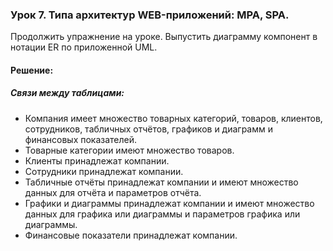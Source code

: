 ### Урок 7. Типа архитектур WEB-приложений: MPA, SPA.
Продолжить упражнение на уроке.
Выпустить диаграмму компонент в нотации ER по приложенной UML.

#### Решение:
##### Связи между таблицами:
- Компания имеет множество товарных категорий, товаров, клиентов, сотрудников, табличных отчётов, графиков и диаграмм и финансовых показателей.
- Товарные категории имеют множество товаров.
- Клиенты принадлежат компании.
- Сотрудники принадлежат компании.
- Табличные отчёты принадлежат компании и имеют множество данных для отчёта и параметров отчёта.
- Графики и диаграммы принадлежат компании и имеют множество данных для графика или диаграммы и параметров графика или диаграммы.
- Финансовые показатели принадлежат компании.